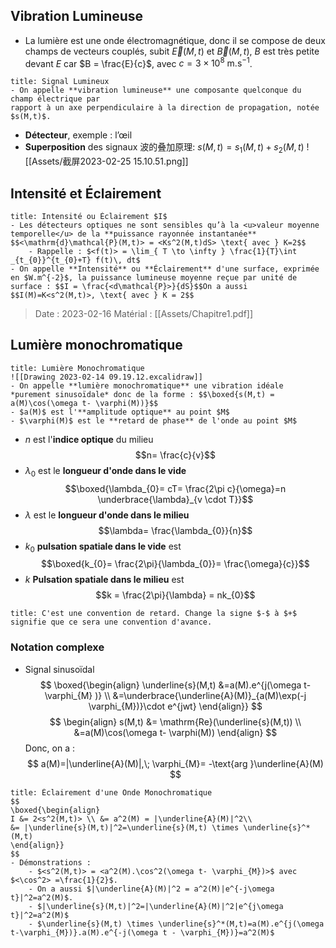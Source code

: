 
## Vibration Lumineuse
- La lumière est une onde électromagnétique, donc il se compose de deux champs de vecteurs couplés, subit $\vec{E}(M,t)$ et $\vec{B}(M,t)$, $B$ est très petite devant $E$ car $B = \frac{E}{c}$, avec $c=3 \times 10^8 \text{ m.s}^{-1}$. 

```ad-note
title: Signal Lumineux
- On appelle **vibration lumineuse** une composante quelconque du champ électrique par
rapport à un axe perpendiculaire à la direction de propagation, notée $s(M,t)$.
```

- **Détecteur**, exemple : l’œil 
- **Superposition** des signaux 波的叠加原理: $s(M,t) = s_{1}(M,t) + s_{2}(M,t)$ ![[Assets/截屏2023-02-25 15.10.51.png]]

## Intensité et Éclairement

```ad-note
title: Intensité ou Éclairement $I$
- Les détecteurs optiques ne sont sensibles qu’à la <u>valeur moyenne temporelle</u> de la **puissance rayonnée instantanée** $$<\mathrm{d}\mathcal{P}(M,t)> = <Ks^2(M,t)dS> \text{ avec } K=2$$
	- Rappelle : $<f(t)> = \lim_{ T \to \infty } \frac{1}{T}\int _{t_{0}}^{t_{0}+T} f(t)\, dt$ 
- On appelle **Intensité** ou **Éclairement** d'une surface, exprimée en $W.m^{-2}$, la puissance lumineuse moyenne reçue par unité de surface : $$I = \frac{<d\mathcal{P}>}{dS}$$On a aussi $$I(M)=K<s^2(M,t)>, \text{ avec } K = 2$$
```
> Date : 2023-02-16 Matérial : [[Assets/Chapitre1.pdf]]



## Lumière monochromatique
```ad-note
title: Lumière Monochromatique
![[Drawing 2023-02-14 09.19.12.excalidraw]]
- On appelle **lumière monochromatique** une vibration idéale *purement sinusoïdale* donc de la forme : $$\boxed{s(M,t) = a(M)\cos(\omega t- \varphi(M))}$$
- $a(M)$ est l'**amplitude optique** au point $M$
- $\varphi(M)$ est le **retard de phase** de l'onde au point $M$
```

- $n$ est l'**indice optique** du milieu $$n= \frac{c}{v}$$
- $\lambda_{0}$ est le **longueur d'onde dans le vide** $$\boxed{\lambda_{0}= cT= \frac{2\pi c}{\omega}=n \underbrace{\lambda}_{v \cdot T}}$$
- $\lambda$ est le **longueur d'onde dans le milieu** $$\lambda= \frac{\lambda_{0}}{n}$$
- $k_{0}$ **pulsation spatiale dans le vide** est $$\boxed{k_{0}= \frac{2\pi}{\lambda_{0}}= \frac{\omega}{c}}$$
- $k$ **Pulsation spatiale dans le milieu** est $$k = \frac{2\pi}{\lambda} = nk_{0}$$

```ad-caution
title: C'est une convention de retard. Change la signe $-$ à $+$ signifie que ce sera une convention d'avance.
```

### Notation complexe
- Signal sinusoïdal 
$$
\boxed{\begin{align}
\underline{s}(M,t) &=a(M).e^{j(\omega t- \varphi_{M} )} \\
&=\underbrace{\underline{A}(M)}_{a(M)\exp(-j \varphi_{M})}\cdot e^{jwt}
\end{align}}
$$
$$
\begin{align}
s(M,t) &= \mathrm{Re}(\underline{s}(M,t))  \\
&=a(M)\cos(\omega t- \varphi(M))
\end{align}
$$
Donc, on a :
$$
a(M)=|\underline{A}(M)|,\; \varphi_{M}= -\text{arg }\underline{A}(M)
$$

```ad-note
title: Éclairement d'une Onde Monochromatique
$$
\boxed{\begin{align}
I &= 2<s^2(M,t)> \\ &= a^2(M) = |\underline{A}(M)|^2\\ 
&= |\underline{s}(M,t)|^2=\underline{s}(M,t) \times \underline{s}^*(M,t)
\end{align}}
$$
- Démonstrations :
	- $<s^2(M,t)> = <a^2(M).\cos^2(\omega t- \varphi_{M})>$ avec $<\cos^2> =\frac{1}{2}$.
	- On a aussi $|\underline{A}(M)|^2 = a^2(M)|e^{-j\omega t}|^2=a^2(M)$.
	- $|\underline{s}(M,t)|^2=|\underline{A}(M)|^2|e^{j\omega t}|^2=a^2(M)$
	- $\underline{s}(M,t) \times \underline{s}^*(M,t)=a(M).e^{j(\omega t-\varphi_{M})}.a(M).e^{-j(\omega t - \varphi_{M})}=a^2(M)$

```
